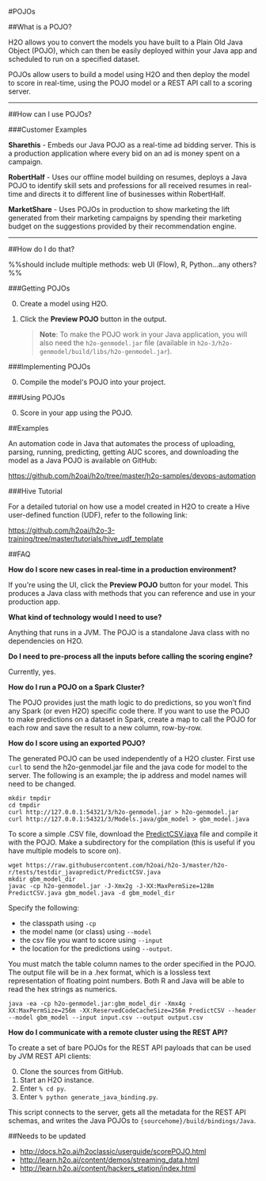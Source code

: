 #POJOs

##What is a POJO? 

H2O allows you to convert the models you have built to a Plain Old Java Object (POJO), which can then be easily deployed within your Java app and scheduled to run on a specified dataset.

POJOs allow users to build a model using H2O and then deploy the model to score in real-time, using the POJO model or a REST API call to a scoring server.

---

##How can I use POJOs? 

###Customer Examples

**Sharethis** - Embeds our Java POJO as a real-time ad bidding server. This is a production application where every bid on an ad is money spent on a campaign.

**RobertHalf** - Uses our offline model building on resumes, deploys a Java POJO to identify skill sets and professions for all received resumes in real-time and directs it to different line of businesses within RobertHalf.

**MarketShare** - Uses POJOs in production to show marketing the lift generated from their marketing campaigns by spending their marketing budget on the suggestions provided by their recommendation engine. 

---

##How do I do that?

%%should include multiple methods: web UI (Flow), R, Python...any others?%%

###Getting POJOs

0. Create a model using H2O. 
0. Click the **Preview POJO** button in the output. 

	>**Note**: To make the POJO work in your Java application, you will also need the `h2o-genmodel.jar` file (available in `h2o-3/h2o-genmodel/build/libs/h2o-genmodel.jar`).

###Implementing POJOs 

0. Compile the model's POJO into your project. 

###Using POJOs

0. Score in your app using the POJO. 

##Examples

An automation code in Java that automates the process of uploading, parsing, running, predicting, getting AUC scores, and downloading the model as a Java POJO is available on GitHub:

https://github.com/h2oai/h2o/tree/master/h2o-samples/devops-automation


###Hive Tutorial 

For a detailed tutorial on how use a model created in H2O to create a Hive user-defined function (UDF), refer to the following link: 

https://github.com/h2oai/h2o-3-training/tree/master/tutorials/hive_udf_template

##FAQ

**How do I score new cases in real-time in a production environment?**

If you're using the UI, click the **Preview POJO** button for your model. This produces a Java class with methods that you can reference and use in your production app.

**What kind of technology would I need to use?** 

Anything that runs in a JVM. The POJO is a standalone Java class with no dependencies on H2O. 

**Do I need to pre-process all the inputs before calling the scoring engine?**

Currently, yes.

**How do I run a POJO on a Spark Cluster?**

The POJO provides just the math logic to do predictions, so you won’t find any Spark (or even H2O) specific code there.  If you want to use the POJO to make predictions on a dataset in Spark, create a map to call the POJO for each row and save the result to a new column, row-by-row. 


**How do I score using an exported POJO?**

The generated POJO can be used independently of a H2O cluster. First use `curl` to send the h2o-genmodel.jar file and the java code for model to the server. The following is an example; the ip address and model names will need to be changed. 

```
mkdir tmpdir
cd tmpdir
curl http://127.0.0.1:54321/3/h2o-genmodel.jar > h2o-genmodel.jar
curl http://127.0.0.1:54321/3/Models.java/gbm_model > gbm_model.java
```

To score a simple .CSV file, download the [PredictCSV.java](https://raw.githubusercontent.com/h2oai/h2o-3/master/h2o-r/tests/testdir_javapredict/PredictCSV.java) file and compile it with the POJO. Make a subdirectory for the compilation (this is useful if you have multiple models to score on).

```
wget https://raw.githubusercontent.com/h2oai/h2o-3/master/h2o-r/tests/testdir_javapredict/PredictCSV.java
mkdir gbm_model_dir
javac -cp h2o-genmodel.jar -J-Xmx2g -J-XX:MaxPermSize=128m PredictCSV.java gbm_model.java -d gbm_model_dir
``` 

Specify the following:
- the classpath using `-cp` 
- the model name (or class) using `--model` 
- the csv file you want to score using `--input` 
- the location for the predictions using `--output`. 
 
You must match the table column names to the order specified in the POJO. The output file will be in a .hex format, which is a lossless text representation of floating point numbers. Both R and Java will be able to read the hex strings as numerics.

```
java -ea -cp h2o-genmodel.jar:gbm_model_dir -Xmx4g -XX:MaxPermSize=256m -XX:ReservedCodeCacheSize=256m PredictCSV --header --model gbm_model --input input.csv --output output.csv
```

**How do I communicate with a remote cluster using the REST API?**

To create a set of bare POJOs for the REST API payloads that can be used by JVM REST API clients: 

0. Clone the sources from GitHub. 
0. Start an H2O instance. 
0. Enter `% cd py`.
0. Enter `% python generate_java_binding.py`. 

This script connects to the server, gets all the metadata for the REST API schemas, and writes the Java POJOs to `{sourcehome}/build/bindings/Java`. 

##Needs to be updated

- http://docs.h2o.ai/h2oclassic/userguide/scorePOJO.html
- http://learn.h2o.ai/content/demos/streaming_data.html
- http://learn.h2o.ai/content/hackers_station/index.html
